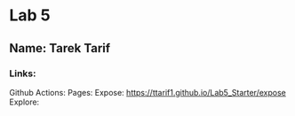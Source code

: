 # Lab 5
## Name: Tarek Tarif
### Links:
Github Actions: 
       Pages:
                Expose: https://ttarif1.github.io/Lab5_Starter/expose
                Explore:

